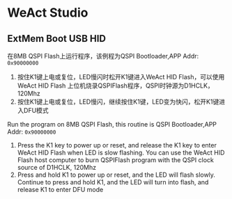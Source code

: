 # WeAct Studio
## ExtMem Boot USB HID

在8MB QSPI Flash上运行程序，该例程为QSPI Bootloader,APP Addr: `0x90000000`

1. 按住K1键上电或复位，LED慢闪时松开K1键进入WeAct HID Flash，可以使用WeAct HID Flash 上位机烧录QSPIFlash程序，QSPI时钟源为D1HCLK，120Mhz
2. 按住K1键上电或复位，LED慢闪，继续按住K1键，LED变为快闪，松开K1键进入DFU模式

Run the program on 8MB QSPI Flash, this routine is QSPI Bootloader,APP Addr: `0x90000000`

1. Press the K1 key to power up or reset, and release the K1 key to enter WeAct HID Flash when LED is slow flashing. You can use the WeAct HID Flash host computer to burn QSPIFlash program with the QSPI clock source of D1HCLK, 120Mhz
2. Press and hold K1 to power up or reset, and the LED will flash slowly. Continue to press and hold K1, and the LED will turn into flash, and release K1 to enter DFU mode
